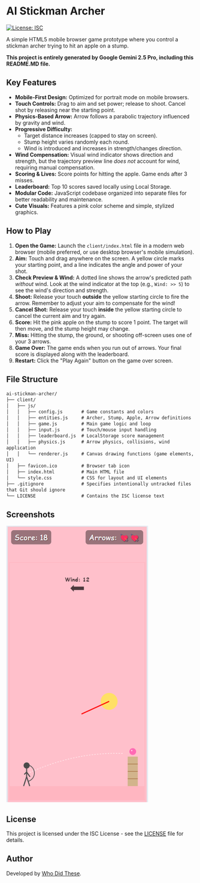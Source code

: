 # AI Stickman Archer

[![License: ISC](https://img.shields.io/badge/License-ISC-blue.svg)](https://opensource.org/licenses/ISC)

A simple HTML5 mobile browser game prototype where you control a stickman archer trying to hit an apple on a stump.

**This project is entirely generated by Google Gemini 2.5 Pro, including this README.MD file.**

## Key Features

* **Mobile-First Design:** Optimized for portrait mode on mobile browsers.
* **Touch Controls:** Drag to aim and set power; release to shoot. Cancel shot by releasing near the starting point.
* **Physics-Based Arrow:** Arrow follows a parabolic trajectory influenced by gravity and wind.
* **Progressive Difficulty:**
    * Target distance increases (capped to stay on screen).
    * Stump height varies randomly each round.
    * Wind is introduced and increases in strength/changes direction.
* **Wind Compensation:** Visual wind indicator shows direction and strength, but the trajectory preview line *does not* account for wind, requiring manual compensation.
* **Scoring & Lives:** Score points for hitting the apple. Game ends after 3 misses.
* **Leaderboard:** Top 10 scores saved locally using Local Storage.
* **Modular Code:** JavaScript codebase organized into separate files for better readability and maintenance.
* **Cute Visuals:** Features a pink color scheme and simple, stylized graphics.

## How to Play

1.  **Open the Game:** Launch the `client/index.html` file in a modern web browser (mobile preferred, or use desktop browser's mobile simulation).
2.  **Aim:** Touch and drag anywhere on the screen. A yellow circle marks your starting point, and a line indicates the angle and power of your shot.
3.  **Check Preview & Wind:** A dotted line shows the arrow's predicted path *without* wind. Look at the wind indicator at the top (e.g., `Wind: >> 5`) to see the wind's direction and strength.
4.  **Shoot:** Release your touch **outside** the yellow starting circle to fire the arrow. Remember to adjust your aim to compensate for the wind!
5.  **Cancel Shot:** Release your touch **inside** the yellow starting circle to cancel the current aim and try again.
6.  **Score:** Hit the pink apple on the stump to score 1 point. The target will then move, and the stump height may change.
7.  **Miss:** Hitting the stump, the ground, or shooting off-screen uses one of your 3 arrows.
8.  **Game Over:** The game ends when you run out of arrows. Your final score is displayed along with the leaderboard.
9.  **Restart:** Click the "Play Again" button on the game over screen.

## File Structure

```
ai-stickman-archer/
├── client/
│   ├── js/
│   │   ├── config.js       # Game constants and colors
│   │   ├── entities.js     # Archer, Stump, Apple, Arrow definitions
│   │   ├── game.js         # Main game logic and loop
│   │   ├── input.js        # Touch/mouse input handling
│   │   ├── leaderboard.js  # LocalStorage score management
│   │   ├── physics.js      # Arrow physics, collisions, wind application
│   │   └── renderer.js     # Canvas drawing functions (game elements, UI)
│   ├── favicon.ico         # Browser tab icon
│   ├── index.html          # Main HTML file
│   └── style.css           # CSS for layout and UI elements
├── .gitignore              # Specifies intentionally untracked files that Git should ignore
└── LICENSE                 # Contains the ISC license text
```

## Screenshots

![Screenshot](/doc/screenshot-ai-stickman-archer.png)

## License

This project is licensed under the ISC License - see the [LICENSE](LICENSE) file for details.

## Author

Developed by [Who Did These](https://github.com/whodidthese/).
